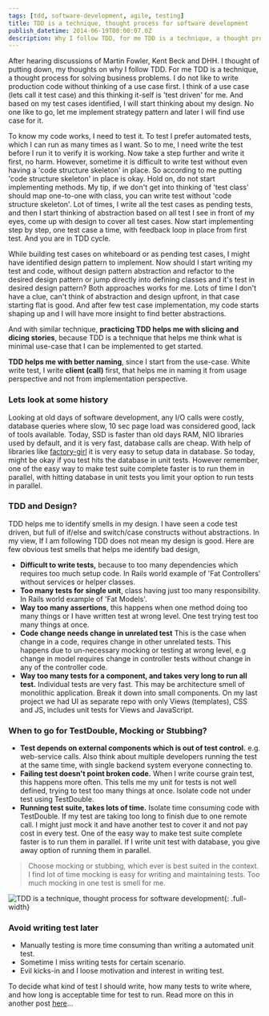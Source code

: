 ```yaml
---
tags: [tdd, software-development, agile, testing]
title: TDD is a technique, thought process for software development
publish_datetime: 2014-06-19T00:00:07.0Z
description: Why I follow TDD, for me TDD is a technique, a thought process, I would never like to write production code without thinking of use case (a test scenario), and for me TDD is starts here.
---
```


After hearing discussions of Martin Fowler, Kent Beck and DHH. I thought of putting down, my thoughts on why I follow TDD. For me TDD is a technique, a thought process for solving business problems. I do not like to write production code without thinking of a use case first. I think of a use case (lets call it test case) and this thinking it-self is 'test driven' for me. And based on my test cases identified, I will start thinking about my design. No one like to go, let me implement strategy pattern and later I will find use case for it. 

To know my code works, I need to test it. To test I prefer automated tests, which I can run as many times as I want. So to me, I need write the test before I run it to verify it is working. Now take a step further and write it first, no harm. However, sometime it is difficult to write test without even having a 'code structure skeleton' in place. So according to me putting 'code structure skeleton' in place is okay. Hold on, do not start implementing methods. My tip, if we don't get into thinking of 'test class' should map one-to-one with class, you can write test without 'code structure skeleton'. Lot of times, I write all the test cases as pending tests, and then I start thinking of abstraction based on all test I see in front of my eyes, come up with design to cover all test cases. Now start implementing step by step, one test case a time, with feedback loop in place from first test. And you are in TDD cycle.

While building test cases on whiteboard or as pending test cases, I might have identified design pattern to implement. Now should I start writing my test and code, without design pattern abstraction and refactor to the desired design pattern or jump directly into defining classes and it's test in desired design pattern? Both approaches works for me. Lots of time I don't have a clue, can't think of abstraction and design upfront, in that case starting flat is good. And after few test case implementation, my code starts shaping up and I will have more insight to find better abstractions.
 
And with similar technique, **practicing TDD helps me with slicing and dicing stories**, because TDD is a technique that helps me think what is minimal use-case that I can be implemented to get started.

**TDD helps me with better naming**, since I start from the use-case. White write test, I write **client (call)** first, that helps me in naming it from usage perspective and not from implementation perspective. 

### Lets look at some history

Looking at old days of software development, any I/O calls were costly, database queries where slow, 10 sec page load was considered good, lack of tools available. Today, SSD is faster than old days RAM, NIO libraries used by default, and it is very fast, database calls are cheap. With help of libraries like [factory-girl](https://github.com/thoughtbot/factory_girl) it is very easy to setup data in database. So today, might be okay if you test hits the database in unit tests. However remember, one of the easy way to make test suite complete faster is to run them in parallel, with hitting database in unit tests you limit your option to run tests in parallel. 


### TDD and Design?
TDD helps me to identify smells in my design. I have seen a code test driven, but full of if/else and switch/case constructs without abstractions. In my view, If I am following TDD does not mean my design is good. Here are few obvious test smells that helps me identify bad design,

- **Difficult to write tests,** because to too many dependencies which requires too much setup code. In Rails world example of 'Fat Controllers' without services or helper classes.
- **Too many tests for single unit**, class having just too many responsibility. In Rails world example of 'Fat Models'.
- **Way too many assertions**, this happens when one method doing too many things or I have written test at wrong level. One test trying test too many things at once.
- **Code change needs change in unrelated test** This is the case when change in a code, requires change in other unrelated tests. This happens due to un-necessary mocking or testing at wrong level, e.g change in model requires change in controller tests without change in any of the controller code.     
- **Way too many tests for a component, and takes very long to run all test.** Individual tests are very fast. This may be architecture smell of monolithic application. Break it down into small components. On my last project we had UI as separate repo with only Views (templates), CSS and JS, includes unit tests for Views and JavaScript. 


### When to go for TestDouble, Mocking or Stubbing?
- **Test depends on external components which is out of test control.** e.g. web-service calls. Also think about multiple developers running the test at the same time, with single backend system everyone connecting to. 
- **Failing test doesn't point broken code.** When I write course grain test, this happens more often. This tells me my unit for tests is not well defined, trying to test too many things at once. Isolate code not under test using TestDouble. 
- **Running test suite, takes lots of time.** Isolate time consuming code with TestDouble. If my test are taking too long to finish due to one remote call. I might just mock it and have another test to cover it and not pay cost in every test. One of the easy way to make test suite complete faster is to run them in parallel. If I write unit test with database, you give away option of running them in parallel. 

> Choose mocking or stubbing, which ever is best suited in the context. I find lot of time mocking is easy for writing and maintaining tests. Too much mocking in one test is smell for me.

![TDD is a technique, thought process for software development](/assets/sunitblog/posts/images/tdd-is-a-technique/tdd-is-a-technique.svg){: .full-width}


### Avoid writing test later 
- Manually testing is more time consuming than writing a automated unit test. 
- Sometime I miss writing tests for certain scenario.
- Evil kicks-in and I loose motivation and interest in writing test.  

 
To decide what kind of test I should write, how many tests to write where, and how long is acceptable time for test to run. Read more on this in another post [here](/posts/test-structure)...
  







